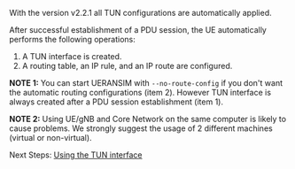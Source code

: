 With the version v2.2.1 all TUN configurations are automatically applied.

After successful establishment of a PDU session, the UE automatically performs the following operations:

1) A TUN interface is created.
2) A routing table, an IP rule, and an IP route are configured.

**NOTE 1:** You can start UERANSIM with `--no-route-config` if you don't want the automatic routing configurations (item 2). However TUN interface is always created after a PDU session establishment (item 1).

**NOTE 2:** Using UE/gNB and Core Network on the same computer is likely to cause problems. We strongly suggest the usage of 2 different machines (virtual or non-virtual).

Next Steps:
[Using the TUN interface](https://github.com/aligungr/UERANSIM/wiki/Using-the-TUN-interface)